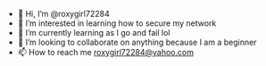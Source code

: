 - 👋 Hi, I’m @roxygirl72284
- 👀 I’m interested in learning how to secure my network 
- 🌱 I’m currently learning as I go and fail lol
- 💞️ I’m looking to collaborate on anything because I am a beginner
- 📫 How to reach me roxygirl72284@yahoo.com

<!---
roxygirl72284/roxygirl72284 is a ✨ special ✨ repository because its `README.md` (this file) appears on your GitHub profile.
You can click the Preview link to take a look at your changes.
--->
